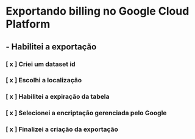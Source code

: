 # Exportando billing no Google Cloud Platform

## - Habilitei a exportação
### [ x ] Criei um dataset id
### [ x ] Escolhi a localização
### [ x ] Habilitei a expiração da tabela
### [ x ] Selecionei a encriptação gerenciada pelo Google
### [ x ] Finalizei a criação da exportação
